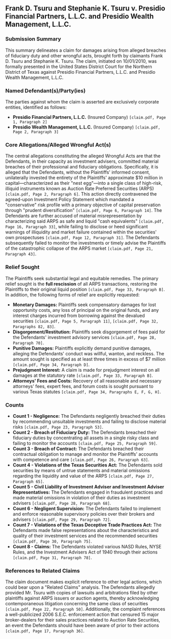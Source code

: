 ## Frank D. Tsuru and Stephanie K. Tsuru v. Presidio Financial Partners, L.L.C. and Presidio Wealth Management, L.L.C.
### Submission Summary
This summary delineates a claim for damages arising from alleged breaches of fiduciary duty and other wrongful acts, brought forth by claimants Frank D. Tsuru and Stephanie K. Tsuru. The claim, initiated on 10/01/2010, was formally presented in the United States District Court for the Northern District of Texas against Presidio Financial Partners, L.L.C. and Presidio Wealth Management, L.L.C.

### Named Defendant(s)/Party(ies)
The parties against whom the claim is asserted are exclusively corporate entities, identified as follows:
- **Presidio Financial Partners, L.L.C.** (Insured Company) `[claim.pdf, Page 1, Paragraph 2]`
- **Presidio Wealth Management, L.L.C.** (Insured Company) `[claim.pdf, Page 2, Paragraph 3]`

### Core Allegations/Alleged Wrongful Act(s)
The central allegations constituting the alleged Wrongful Acts are that the Defendants, in their capacity as investment advisers, committed material breaches of their professional and fiduciary obligations. Specifically, it is alleged that the Defendants, without the Plaintiffs' informed consent, unilaterally invested the entirety of the Plaintiffs' approximate $10 million in capital—characterized as their "nest egg"—into a single class of high-risk, illiquid instruments known as Auction Rate Preferred Securities (ARPS) `[claim.pdf, Page 2, Paragraph 6]`. This action directly contravened the agreed-upon Investment Policy Statement which mandated a "conservative" risk profile with a primary objective of capital preservation through "prudent diversification" `[claim.pdf, Page 6, Paragraph 14]`. The Defendants are further accused of material misrepresentation by characterizing said ARPS as safe and liquid "cash equivalents" `[claim.pdf, Page 16, Paragraph 33]`, while failing to disclose or heed significant warnings of illiquidity and market failure contained within the securities' own prospectuses `[claim.pdf, Page 12, Paragraph 31]`. The Defendants subsequently failed to monitor the investments or timely advise the Plaintiffs of the catastrophic collapse of the ARPS market `[claim.pdf, Page 21, Paragraph 43]`.

### Relief Sought
The Plaintiffs seek substantial legal and equitable remedies. The primary relief sought is the **full rescission** of all ARPS transactions, restoring the Plaintiffs to their original liquid position `[claim.pdf, Page 33, Paragraph B]`. In addition, the following forms of relief are explicitly requested:
- **Monetary Damages:** Plaintiffs seek compensatory damages for lost opportunity costs, any loss of principal on the original funds, and any interest charges incurred from borrowing against the devalued securities `[claim.pdf, Page 5, Paragraph 11]`, `[claim.pdf, Page 32, Paragraphs 82, 83]`.
- **Disgorgement/Restitution:** Plaintiffs seek disgorgement of fees paid for the Defendants' investment advisory services `[claim.pdf, Page 28, Paragraph 70]`.
- **Punitive Damages:** Plaintiffs explicitly demand punitive damages, alleging the Defendants' conduct was willful, wanton, and reckless. The amount sought is specified as at least three times in excess of $7 million `[claim.pdf, Page 34, Paragraph D]`.
- **Prejudgment Interest:** A claim is made for prejudgment interest on all damages at the statutory rate `[claim.pdf, Page 33, Paragraph B]`.
- **Attorneys' Fees and Costs:** Recovery of all reasonable and necessary attorneys' fees, expert fees, and forum costs is sought pursuant to various Texas statutes `[claim.pdf, Page 34, Paragraphs E, F, G, H]`.

### Counts
- **Count 1 - Negligence:** The Defendants negligently breached their duties by recommending unsuitable investments and failing to disclose material risks `[claim.pdf, Page 23, Paragraph 53]`. 
- **Count 2 - Breach of Fiduciary Duty:** The Defendants breached their fiduciary duties by concentrating all assets in a single risky class and failing to monitor the accounts `[claim.pdf, Page 25, Paragraph 59]`.
- **Count 3 - Breach of Contract:** The Defendants breached their contractual obligation to manage and monitor the Plaintiffs' accounts with competence and care `[claim.pdf, Page 26, Paragraph 63]`.
- **Count 4 - Violations of the Texas Securities Act:** The Defendants sold securities by means of untrue statements and material omissions regarding the liquidity and value of the ARPS `[claim.pdf, Page 27, Paragraph 65]`.
- **Count 5 - Civil Liability of Investment Adviser and Investment Adviser Representatives:** The Defendants engaged in fraudulent practices and made material omissions in violation of their duties as investment advisers `[claim.pdf, Page 28, Paragraph 68]`.
- **Count 6 - Negligent Supervision:** The Defendants failed to implement and enforce reasonable supervisory policies over their brokers and advisers `[claim.pdf, Page 29, Paragraph 72]`.
- **Count 7 - Violations of the Texas Deceptive Trade Practices Act:** The Defendants made false representations about the characteristics and quality of their investment services and the recommended securities `[claim.pdf, Page 30, Paragraph 75]`.
- **Count 8 - Claims:** The Defendants violated various NASD Rules, NYSE Rules, and the Investment Advisers Act of 1940 through their actions `[claim.pdf, Page 31, Paragraph 78]`.

### References to Related Claims
The claim document makes explicit reference to other legal actions, which could bear upon a "Related Claims" analysis. The Defendants allegedly provided Mr. Tsuru with copies of lawsuits and arbitrations filed by other plaintiffs against ARPS issuers or auction agents, thereby acknowledging contemporaneous litigation concerning the same class of securities `[claim.pdf, Page 22, Paragraph 50]`. Additionally, the complaint references a well-publicized 2006 S.E.C. enforcement action that censured 15 major broker-dealers for their sales practices related to Auction Rate Securities, an event the Defendants should have been aware of prior to their actions `[claim.pdf, Page 17, Paragraph 36]`.
